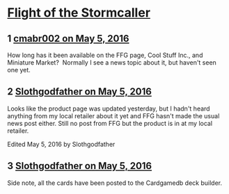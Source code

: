 # [Flight of the Stormcaller](https://community.fantasyflightgames.com/topic/219175-flight-of-the-stormcaller/)

## 1 [cmabr002 on May 5, 2016](https://community.fantasyflightgames.com/topic/219175-flight-of-the-stormcaller/?do=findComment&comment=2202262)

How long has it been available on the FFG page, Cool Stuff Inc., and Miniature Market?  Normally I see a news topic about it, but haven't seen one yet.

## 2 [Slothgodfather on May 5, 2016](https://community.fantasyflightgames.com/topic/219175-flight-of-the-stormcaller/?do=findComment&comment=2202394)

Looks like the product page was updated yesterday, but I hadn't heard anything from my local retailer about it yet and FFG hasn't made the usual news post either. Still no post from FFG but the product is in at my local retailer.

Edited May 5, 2016 by Slothgodfather

## 3 [Slothgodfather on May 5, 2016](https://community.fantasyflightgames.com/topic/219175-flight-of-the-stormcaller/?do=findComment&comment=2202408)

Side note, all the cards have been posted to the Cardgamedb deck builder.

